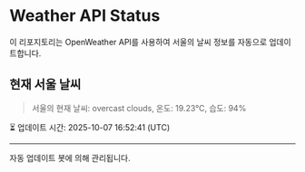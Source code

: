 
# Weather API Status

이 리포지토리는 OpenWeather API를 사용하여 서울의 날씨 정보를 자동으로 업데이트합니다.

## 현재 서울 날씨
> 서울의 현재 날씨: overcast clouds, 온도: 19.23°C, 습도: 94%

⏳ 업데이트 시간: 2025-10-07 16:52:41 (UTC)

---
자동 업데이트 봇에 의해 관리됩니다.
